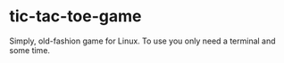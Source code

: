 # tic-tac-toe-game
Simply, old-fashion game for Linux.
To use you only need a terminal and some time.
